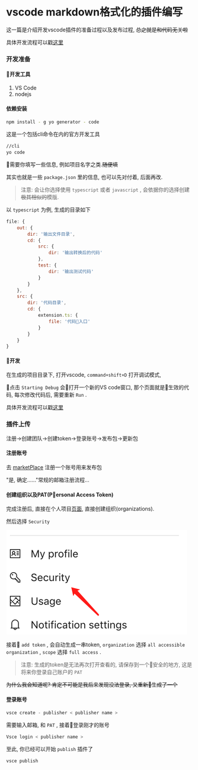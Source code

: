# vscode markdown格式化的插件编写

这一篇是介绍开发vscode插件的准备过程以及发布过程, ~~总之就是和代码无关啦~~

具体开发流程可以戳[这里]()

### 开发准备

#### 开发工具

1. VS Code
2. nodejs

#### 依赖安装

``` bash
npm install - g yo generator - code
```

这是一个包括cli命令在内的官方开发工具

``` bash
//cli
yo code
```

需要你填写一些信息, 例如项目名字之类.~~随便填~~

其实也就是一些 `package.json` 里的信息, 也可以先对付着, 后面再改.

> 注意: 会让你选择使用 `typescript` 或者 `javascript` , 会依据你的选择创建~~极其相似的~~模版.

以 `typescript` 为例, 生成的目录如下

``` js
file: {
    out: {
        dir: '输出文件目录',
        cd: {
            src: {
                dir: '输出转换后的代码'
            },
            test: {
                dir: '输出测试代码'
            }
        }
    },
    src: {
        dir: '代码目录',
        cd: {
            extension.ts: {
                file: '代码入口'
            }
        }
    }
}
```

#### 开发

在生成的项目目录下, 打开vscode, `command+shift+D` 打开调试模式, 

点击 `Starting Debug` 会打开一个新的VS code窗口, 那个页面就是生效的代码, 每次修改代码后, 需要重新 `Run` .

具体开发流程可以戳[这里]()

### 插件上传

注册->创建团队->创建token->登录账号->发布包->更新包

#### 注册账号

去 [marketPlace](https://marketplace.visualstudio.com/) 注册一个账号用来发布包

"是, 确定......"常规的邮箱注册流程...

#### 创建组织以及PAT(Personal Access Token)

完成注册后, 直接在个人项目[页面](https://dev.azure.com), 直接创建组织(organizations).

然后选择 `Security` 

![img](../img/20181129001.png)

接着 `add token` , 会自动生成一串token, `organization` 选择 `all accessible organization` , `scope` 选择 `full access` .

> 注意: 生成的token是无法再次打开查看的, 请保存到一个安全的地方, 这是将来你登录自己账户的 `PAT` 

~~为什么我会知道呢? 肯定不可能是我后来发现没法登录, 又重新生成了一个~~

#### 登录账号

``` js
vsce create - publisher < publisher name >
```

需要输入邮箱, 和 `PAT` , 接着登录刚才的账号

``` js
Vsce login < publisher name >
```

至此, 你已经可以开始 `publish` 插件了

``` js
vsce publish
```

